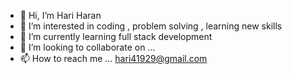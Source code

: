 - 👋 Hi, I’m Hari Haran
- 👀 I’m interested in coding , problem solving , learning new skills
- 🌱 I’m currently learning full stack development
- 💞️ I’m looking to collaborate on ...
- 📫 How to reach me ... hari41929@gmail.com 

<!---
Hari41929/Hari41929 is a ✨ special ✨ repository because its `README.md` (this file) appears on your GitHub profile.
You can click the Preview link to take a look at your changes.
--->
